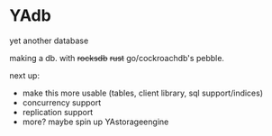 # YAdb
yet another database

making a db. with ~~rocksdb~~ ~~rust~~ go/cockroachdb's pebble.

next up:

- make this more usable (tables, client library, sql support/indices)
- concurrency support
- replication support
- more? maybe spin up YAstorageengine
